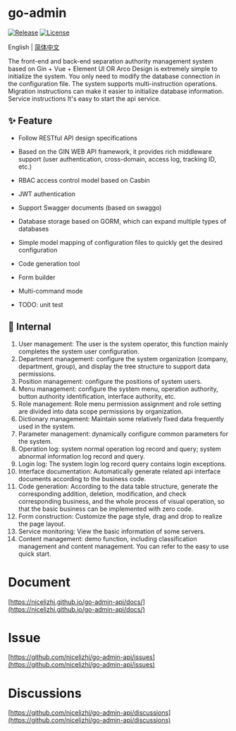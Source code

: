 
# go-admin

[![Release](https://img.shields.io/github/release/nicelizhi/go-admin-api.svg?style=flat-square)](https://github.com/nicelizhi/go-admin-api/releases)
[![License](https://img.shields.io/github/license/mashape/apistatus.svg)](https://github.com/nicelizhi/go-admin-api)

English | [简体中文](https://github.com/nicelizhi/go-admin-api/blob/master/README.Zh-cn.md)

The front-end and back-end separation authority management system based on Gin + Vue + Element UI OR Arco Design is extremely simple to initialize the system. You only need to modify the database connection in the configuration file. The system supports multi-instruction operations. Migration instructions can make it easier to initialize database information. Service instructions It's easy to start the api service.

## ✨ Feature

- Follow RESTful API design specifications

- Based on the GIN WEB API framework, it provides rich middleware support (user authentication, cross-domain, access log, tracking ID, etc.)

- RBAC access control model based on Casbin

- JWT authentication

- Support Swagger documents (based on swaggo)

- Database storage based on GORM, which can expand multiple types of databases

- Simple model mapping of configuration files to quickly get the desired configuration

- Code generation tool

- Form builder

- Multi-command mode

- TODO: unit test


## 🎁 Internal

1. User management: The user is the system operator, this function mainly completes the system user configuration.
2. Department management: configure the system organization (company, department, group), and display the tree structure to support data permissions.
3. Position management: configure the positions of system users.
4. Menu management: configure the system menu, operation authority, button authority identification, interface authority, etc.
5. Role management: Role menu permission assignment and role setting are divided into data scope permissions by organization.
6. Dictionary management: Maintain some relatively fixed data frequently used in the system.
7. Parameter management: dynamically configure common parameters for the system.
8. Operation log: system normal operation log record and query; system abnormal information log record and query.
9. Login log: The system login log record query contains login exceptions.
1. Interface documentation: Automatically generate related api interface documents according to the business code.
1. Code generation: According to the data table structure, generate the corresponding addition, deletion, modification, and check corresponding business, and the whole process of visual operation, so that the basic business can be implemented with zero code.
1. Form construction: Customize the page style, drag and drop to realize the page layout.
1. Service monitoring: View the basic information of some servers.
1. Content management: demo function, including classification management and content management. You can refer to the easy to use quick start.

# Document
[https://nicelizhi.github.io/go-admin-api/docs/](https://nicelizhi.github.io/go-admin-api/docs/) 

# Issue
[https://github.com/nicelizhi/go-admin-api/issues](https://github.com/nicelizhi/go-admin-api/issues) 

# Discussions
[https://github.com/nicelizhi/go-admin-api/discussions](https://github.com/nicelizhi/go-admin-api/discussions) 